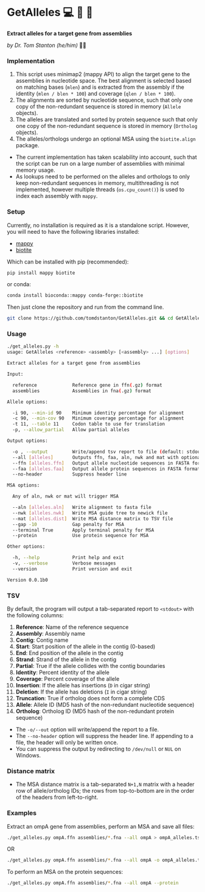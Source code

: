 # GetAlleles :computer: :dna: :microbe:
**Extract alleles for a target gene from assemblies**

*by Dr. Tom Stanton (he/him)* :scientist:

### Implementation
1. This script uses minimap2 (mappy API) to align the target gene to the assemblies in 
nucleotide space. The best alignment is selected based on matching bases (`mlen`) and
is extracted from the assembly if the identity (`mlen / blen * 100`) and coverage 
(`qlen / blen * 100`).
2. The alignments are sorted by nucleotide sequence, such that only one copy of the non-redundant
sequence is stored in memory (`Allele` objects).
3. The alleles are translated and sorted by protein sequence such that only one copy of the non-redundant 
sequence is stored in memory (`Ortholog` objects).
4. The alleles/orthologs undergo an optional MSA using the `biotite.align` package.

- The current implementation has taken scalability into account, such that the script can be run
on a large number of assemblies with minimal memory usage.
- As lookups need to be performed on the alleles and orthologs to only keep non-redundant sequences in memory,
multithreading is not implemented, however multiple threads (`os.cpu_count()`) is used to index
each assembly with `mappy`.

### Setup
Currently, no installation is required as it is a standalone script. 
However, you will need to have the following libraries installed:
 - [mappy](https://github.com/lh3/minimap2/tree/master/python)
 - [biotite](https://www.biotite-python.org/)

Which can be installed with pip (recommended):
```bash
pip install mappy biotite
```
or conda:
```bash
conda install bioconda::mappy conda-forge::biotite
```
Then just clone the repository and run from the command line.
```bash
git clone https://github.com/tomdstanton/GetAlleles.git && cd GetAlleles
```

### Usage
```bash
./get_alleles.py -h
usage: GetAlleles <reference> <assembly> [<assembly> ...] [options]

Extract alleles for a target gene from assemblies

Input:

  reference             Reference gene in ffn(.gz) format
  assemblies            Assemblies in fna(.gz) format

Allele options:

  -i 90, --min-id 90    Minimum identity percentage for alignment
  -c 90, --min-cov 90   Minimum coverage percentage for alignment
  -t 11, --table 11     Codon table to use for translation
  -p, --allow_partial   Allow partial alleles

Output options:

  -o , --output         Write/append tsv report to file (default: stdout)
  --all [alleles]       Outputs ffn, faa, aln, nwk and mat with optional prefix
  --ffn [alleles.ffn]   Output allele nucleotide sequences in FASTA format
  --faa [alleles.faa]   Output allele protein sequences in FASTA format
  --no-header           Suppress header line

MSA options:

  Any of aln, nwk or mat will trigger MSA

  --aln [alleles.aln]   Write alignment to fasta file
  --nwk [alleles.nwk]   Write MSA guide tree to newick file
  --mat [alleles.dist]  Write MSA distance matrix to TSV file
  --gap -10             Gap penalty for MSA
  --terminal True       Apply terminal penalty for MSA
  --protein             Use protein sequence for MSA

Other options:

  -h, --help            Print help and exit
  -v, --verbose         Verbose messages
  --version             Print version and exit

Version 0.0.1b0
```

### TSV
By default, the program will output a tab-separated report to `<stdout>` with the following columns:
1. **Reference**: Name of the reference sequence
1. **Assembly**: Assembly name
1. **Contig**: Contig name
1. **Start**: Start position of the allele in the contig (0-based)
1. **End**: End position of the allele in the contig
1. **Strand**: Strand of the allele in the contig
1. **Partial**: True if the allele collides with the contig boundaries
1. **Identity**: Percent identity of the allele
1. **Coverage**: Percent coverage of the allele
1. **Insertion**: If the allele has insertions (`D` in cigar string)
1. **Deletion**: If the allele has deletions (`I` in cigar string)
1. **Truncation**: True if ortholog does not form a complete CDS
1. **Allele**: Allele ID (MD5 hash of the non-redundant nucleotide sequence)
1. **Ortholog**: Ortholog ID (MD5 hash of the non-redundant protein sequence)

* The `-o/--out` option will write/append the report to a file.
* The `--no-header` option will suppress the header line. If appending to a file, the header will only be written once.
* You can suppress the output by redirecting to `/dev/null` or `NUL` on Windows.

### Distance matrix
- The MSA distance matrix is a tab-separated `N+1,N` matrix with a header row of allele/ortholog IDs;
the rows from top-to-bottom are in the order of the headers from left-to-right.

### Examples

Extract an ompA gene from assemblies, perform an MSA and save all files:
```bash
./get_alleles.py ompA.ffn assemblies/*.fna --all ompA > ompA_alleles.tsv
```
OR
```bash
./get_alleles.py ompA.ffn assemblies/*.fna --all ompA -o ompA_alleles.tsv
```
To perform an MSA on the protein sequences:
```bash
./get_alleles.py ompA.ffn assemblies/*.fna --all ompA --protein
```

